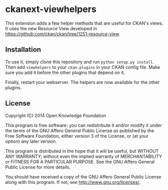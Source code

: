 ckanext-viewhelpers
===================

This extension adds a few helper methods that are useful for CKAN's views. It
uses the new Resource View developed in
https://github.com/ckan/ckan/tree/1251-resource-view.

Installation
------------

To use it, simply clone this repository and run ```python setup.py install```.
Then add ```viewhelpers``` to your ```ckan.plugins``` in your CKAN config file.
Make sure you add it before the other plugins that depend on it.

Finally, restart your webserver. The helpers are now available for the other
plugins.

License
-------

Copyright (C) 2014 Open Knowledge Foundation

This program is free software: you can redistribute it and/or modify
it under the terms of the GNU Affero General Public License as published
by the Free Software Foundation, either version 3 of the License, or
(at your option) any later version.

This program is distributed in the hope that it will be useful,
but WITHOUT ANY WARRANTY; without even the implied warranty of
MERCHANTABILITY or FITNESS FOR A PARTICULAR PURPOSE.  See the
GNU Affero General Public License for more details.

You should have received a copy of the GNU Affero General Public License
along with this program.  If not, see <http://www.gnu.org/licenses/>.
